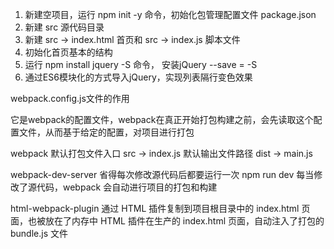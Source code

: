 1. 新建空项目，运行 npm init -y 命令，初始化包管理配置文件 package.json
2. 新建 src 源代码目录
3. 新建 src -> index.html 首页和 src -> index.js 脚本文件
4. 初始化首页基本的结构
5. 运行 npm install jquery -S 命令， 安装jQuery         --save = -S
6. 通过ES6模块化的方式导入jQuery，实现列表隔行变色效果


webpack.config.js文件的作用

它是webpack的配置文件，webpack在真正开始打包构建之前，会先读取这个配置文件，从而基于给定的配置，对项目进行打包

webpack 默认打包文件入口 src -> index.js
        默认输出文件路径 dist -> main.js

webpack-dev-server 省得每次修改源代码后都要运行一次 npm run dev
                   每当修改了源代码，webpack 会自动进行项目的打包和构建

html-webpack-plugin
通过 HTML 插件复制到项目根目录中的 index.html 页面，也被放在了内存中
HTML 插件在生产的 index.html 页面，自动注入了打包的 bundle.js 文件
